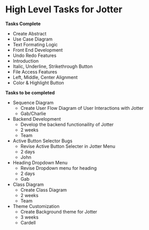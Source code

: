 # High Level Tasks for Jotter

**Tasks Complete**
- Create Abstract
- Use Case Diagram
- Text Formating Logic
- Front End Development
- Undo Redo Features
- Introduction
- Italic, Underline, Strikethrough Button
- File Access Features
- Left, Middle, Center Alignment
- Color & Highlight Button

**Tasks to be completed**
- Sequence Diagram
  - Create User Flow Diagram of User Interactions with Jotter
  - Gab/Charlie
- Backend Development
  - Develop the backend functionaility of Jotter
  - 2 weeks
  - Team
- Active Button Selector Bugs
  - Revise Active Button Selecter in Jotter Menu
  - 2 days
  - John
- Heading Dropdown Menu
  - Revise Dropdown menu for heading
  - 2 days
  - Gab
- Class Diagram
  - Create Class Diagram
  - 2 weeks
  - Team
- Theme Customization
  - Create Background theme for Jotter
  - 3 weeks
  - Cardell